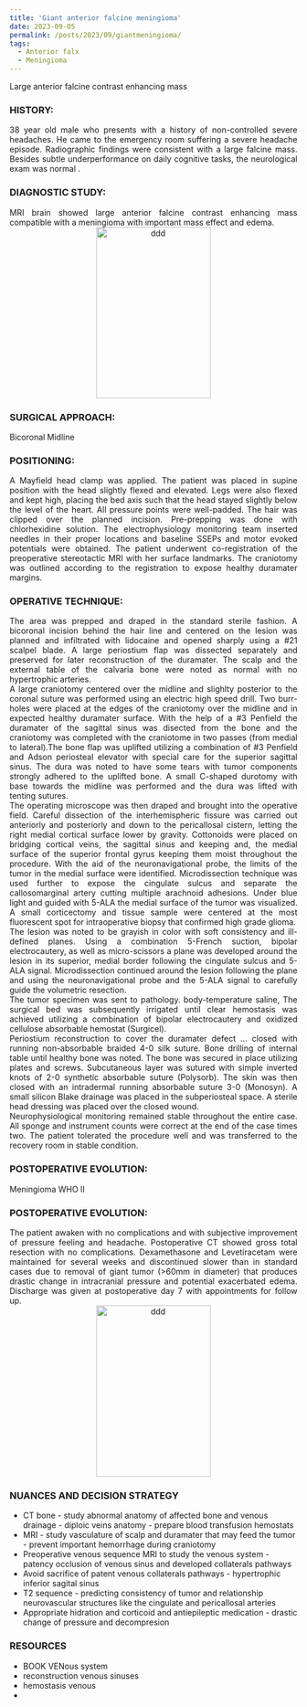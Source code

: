 ```yaml
---
title: 'Giant anterior falcine meningioma'
date: 2023-09-05
permalink: /posts/2023/09/giantmeningioma/
tags:
  - Anterior falx
  - Meningioma
---
```

Large anterior falcine contrast enhancing mass

### HISTORY: 
<div style="text-align: justify"> 38 year old male who presents with a history of non-controlled severe headaches. He came to the emergency room suffering a severe headache episode. Radiographic findings were consistent with a large falcine mass. Besides subtle underperformance on daily cognitive tasks, the neurological exam was normal . </div> 

### DIAGNOSTIC STUDY: 
<div style="text-align: justify"> MRI brain showed large anterior falcine contrast enhancing mass compatible with 
  a meningioma with important mass effect and edema. </div> 

<div align="center">
       <img src="https://lsainzvillalba.github.io/images/falcinemeningioma_pre.png" alt="ddd" height="300" width="200">
   </div>

### SURGICAL APPROACH:
Bicoronal Midline

### POSITIONING: 
<div style="text-align: justify"> A Mayfield head clamp was applied. The patient was placed in supine position 
  with the head slightly flexed and elevated. Legs were also flexed and kept high, placing the bed axis such that the head stayed slightly below the level of the heart. All pressure points were well-padded. The hair was clipped over the planned incision. 
  Pre-prepping was done with chlorhexidine solution. The electrophysiology monitoring team inserted needles in their proper locations and 
  baseline SSEPs and motor evoked potentials were obtained. The patient underwent co-registration of the 
  preoperative stereotactic MRI with her surface landmarks. The craniotomy was outlined according to the registration to expose healthy duramater margins.</div> 

### OPERATIVE TECHNIQUE:
<div style="text-align: justify"> The area was prepped and draped in the standard sterile fashion. A bicoronal incision behind the hair line and centered on the lesion was planned and infiltrated with lidocaine and opened sharply using a #21 scalpel blade. A large periostium flap was dissected separately and preserved for later reconstruction of the duramater. The scalp and the external table of the calvaria bone were noted as normal with no hypertrophic arteries.</div> 

<div style="text-align: justify"> A large craniotomy centered over the midline and slighlty posterior to the coronal suture was performed using an electric high speed drill. Two burr-holes were placed at the edges of the craniotomy over the midline and in expected healthy duramater surface. With the help of a  #3 Penfield the duramater of the sagittal sinus was disected from the bone and the craniotomy was completed with the craniotome in two passes (from medial to lateral).The bone flap was uplifted utilizing a combination of #3 Penfield and Adson periosteal elevator with special care for the superior sagittal sinus. The dura was noted to have some tears with tumor components strongly adhered to the uplifted bone. A small C-shaped durotomy with base towards the 
  midline was performed and the dura was lifted with tenting sutures. </div> 

<div style="text-align: justify"> The operating microscope was then draped and brought into the operative field. Careful dissection 
  of the interhemispheric fissure was carried out anteriorly and posteriorly and down to the pericallosal cistern, letting the right 
  medial cortical surface lower by gravity. Cottonoids were placed on bridging cortical veins, the sagittal sinus and keeping and, 
  the medial surface of the superior frontal gyrus keeping them moist throughout the procedure. With the aid of the neuronavigational 
  probe, the limits of the tumor in the medial surface were identified. Microdissection technique was used further to expose the 
  cingulate sulcus and separate the callosomarginal artery cutting multiple arachnoid adhesions.  Under blue light and guided with 5-ALA 
  the medial surface of the tumor was visualized. A small corticectomy and tissue sample were centered at the most fluorescent spot 
  for intraoperative biopsy that confirmed high grade glioma. </div> 

<div style="text-align: justify"> The lesion was noted to be grayish in color with soft consistency and ill-defined planes. 
  Using a combination 5-French suction, bipolar electrocautery, as well as micro-scissors a plane was developed around the lesion 
  in its superior, medial border following the cingulate sulcus and 5-ALA signal. Microdissection continued around the lesion 
  following the plane and using the neuronavigational probe and the 5-ALA signal to carefully guide the volumetric resection. </div> 

<div style="text-align: justify"> The tumor specimen was sent to pathology. body-temperature saline, The surgical bed was subsequently irrigated until clear hemostasis was achieved utilizing a 
  combination of bipolar electrocautery and oxidized cellulose absorbable hemostat (Surgicel). </div> 

<div style="text-align: justify"> Periostium reconstruction to cover the duramater defect ... closed with running non-absorbable braided 4-0 silk suture. 
  Bone drilling of internal table until healthy bone was noted. The bone was secured in place utilizing plates and screws. Subcutaneous layer was sutured with simple inverted 
  knots of 2-0 synthetic absorbable suture (Polysorb). The skin was then closed with an intradermal running absorbable suture 3-0 
  (Monosyn). A small silicon Blake drainage was placed in the subperiosteal space. A sterile head dressing was placed over the closed wound.</div> 

<div style="text-align: justify"> Neurophysiological monitoring remained stable throughout the entire case. All sponge and instrument counts were correct at the end of the case times two. The patient tolerated the procedure well and was transferred 
  to the recovery room in stable condition.</div> 

### POSTOPERATIVE EVOLUTION: 
Meningioma WHO II

### POSTOPERATIVE EVOLUTION: 
<div style="text-align: justify"> The patient awaken with no complications and with subjective improvement of pressure feeling and headache. Postoperative 
  CT showed gross total resection with no complications. Dexamethasone and Levetiracetam were maintained for several weeks and discontinued slower than in standard cases due to removal of giant tumor (>60mm in diameter) that produces drastic change in intracranial pressure and potential exacerbated edema. Discharge was given at postoperative day 7 with appointments for follow up. </div> 

<div align="center">
       <img src="https://lsainzvillalba.github.io/images/falcinemeningioma_post.png" alt="ddd" height="300" width="200">
   </div>

### NUANCES AND DECISION STRATEGY
- CT bone - study abnormal anatomy of affected bone and venous drainage - diploic veins anatomy - prepare blood transfusion hemostats
- MRI - study vasculature of scalp and duramater that may feed the tumor - prevent important hemorrhage during craniotomy
-  Preoperative venous sequence MRI to study the venous system - patency occlusion of venous sinus and developed collaterals pathways
-  Avoid sacrifice of patent venous collaterals pathways - hypertrophic inferior sagital sinus
- T2 sequence - predicting consistency of tumor and relationship neurovascular structures like the cingulate and pericallosal arteries
- Appropriate hidration and corticoid and antiepileptic medication - drastic change of pressure and decompresion

### RESOURCES
- BOOK VENous system
- reconstruction venous sinuses
- hemostasis venous
- 

